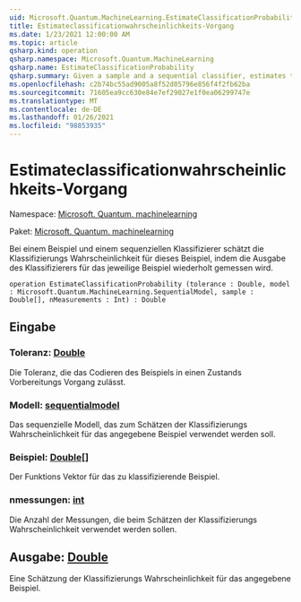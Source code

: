 ```yaml
---
uid: Microsoft.Quantum.MachineLearning.EstimateClassificationProbability
title: Estimateclassificationwahrscheinlichkeits-Vorgang
ms.date: 1/23/2021 12:00:00 AM
ms.topic: article
qsharp.kind: operation
qsharp.namespace: Microsoft.Quantum.MachineLearning
qsharp.name: EstimateClassificationProbability
qsharp.summary: Given a sample and a sequential classifier, estimates the classification probability for that sample by repeatedly measuring the output of the classifier on the given sample.
ms.openlocfilehash: c2b74bc55ad9005a8f52d05796e856f4f2fb62ba
ms.sourcegitcommit: 71605ea9cc630e84e7ef29027e1f0ea06299747e
ms.translationtype: MT
ms.contentlocale: de-DE
ms.lasthandoff: 01/26/2021
ms.locfileid: "98853935"
---
```

# <a name="estimateclassificationprobability-operation"></a>Estimateclassificationwahrscheinlichkeits-Vorgang

Namespace: [Microsoft. Quantum. machinelearning](xref:Microsoft.Quantum.MachineLearning)

Paket: [Microsoft. Quantum. machinelearning](https://nuget.org/packages/Microsoft.Quantum.MachineLearning)


Bei einem Beispiel und einem sequenziellen Klassifizierer schätzt die Klassifizierungs Wahrscheinlichkeit für dieses Beispiel, indem die Ausgabe des Klassifizierers für das jeweilige Beispiel wiederholt gemessen wird.

```qsharp
operation EstimateClassificationProbability (tolerance : Double, model : Microsoft.Quantum.MachineLearning.SequentialModel, sample : Double[], nMeasurements : Int) : Double
```


## <a name="input"></a>Eingabe

### <a name="tolerance--double"></a>Toleranz: [Double](xref:microsoft.quantum.lang-ref.double)

Die Toleranz, die das Codieren des Beispiels in einen Zustands Vorbereitungs Vorgang zulässt.


### <a name="model--sequentialmodel"></a>Modell: [sequentialmodel](xref:Microsoft.Quantum.MachineLearning.SequentialModel)

Das sequenzielle Modell, das zum Schätzen der Klassifizierungs Wahrscheinlichkeit für das angegebene Beispiel verwendet werden soll.


### <a name="sample--double"></a>Beispiel: [Double](xref:microsoft.quantum.lang-ref.double)[]

Der Funktions Vektor für das zu klassifizierende Beispiel.


### <a name="nmeasurements--int"></a>nmessungen: [int](xref:microsoft.quantum.lang-ref.int)

Die Anzahl der Messungen, die beim Schätzen der Klassifizierungs Wahrscheinlichkeit verwendet werden sollen.



## <a name="output--double"></a>Ausgabe: [Double](xref:microsoft.quantum.lang-ref.double)

Eine Schätzung der Klassifizierungs Wahrscheinlichkeit für das angegebene Beispiel.
